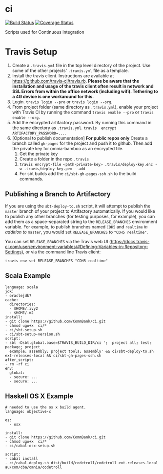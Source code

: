 ci
==

[![Build Status](https://travis-ci.org/CommBank/ci.svg?branch=master)](https://travis-ci.org/CommBank/ci)
[![Coverage Status](https://coveralls.io/repos/github/wrouesnel/ci/badge.svg?branch=master)](https://coveralls.io/github/wrouesnel/ci?branch=master)

Scripts used for Continuous Integration


Travis Setup
==========

1. Create a `.travis.yml` file in the top level directory of the project. Use some of the other projects' `.travis.yml` 
   file as a template.
2. Install the travis client. Instructions are available at https://github.com/travis-ci/travis.rb. **Please be aware that the installation and usage of the travis client often result in network and SSL Errors from within the office network (including wifi). Tethering to  a 4G device is one workaround for this.**
3. Login. `travis login --pro` or `travis login --org`.
4. From project folder (same directory as `.travis.yml`), enable your project with Travis CI by running the command 
   `travis enable --pro` or `travis enable --org`.
5. Add the encrypted artifactory password. By running this command in the same directory as `.travis.yml`. `travis 
   encrypt ARTIFACTORY_PASSWORD=...`.
6. [Optional to publish documentation] **For public repos only** Create a branch called `gh-pages` for the project and push it to github. Then add the private key for omnia-bamboo as an encrypted file.
   1. Get the private key
   1. Create a folder in the repo `.travis`
   1. `travis encrypt-file <path-private-key> .travis/deploy-key.enc -w .travis/deploy-key.pem --add`
   1. For sbt builds add the `ci/sbt-gh-pages-ssh.sh` to the build commands.

Publishing a Branch to Artifactory
----------------------------------

If you are using the `sbt-deploy-to.sh` script, it will attempt to publish the `master` branch of your 
project to Artifactory automatically. If you would like to publish any other branches (for testing purposes,
for example), you can add them as a space-separated string to the `RELEASE_BRANCHES` environment variable.
For example, to publish branches named `CDH5` and `realtime` *in addition to* `master`, you would set 
`RELEASE_BRANCHES` to `"CDH5 realtime"`.

You can set `RELEASE_BRANCHES` via the Travis web UI (https://docs.travis-ci.com/user/environment-variables/#Defining-Variables-in-Repository-Settings), or
via the command line Travis client:
```
travis env set RELEASE_BRANCHES "CDH5 realtime"
```

Scala Example
--------------------

```
language: scala
jdk:
- oraclejdk7
cache:
  directories:
  - $HOME/.ivy2
  - $HOME/.m2
install:
- git clone https://github.com/CommBank/ci.git
- chmod ugo+x  ci/*
- ci/sbt-setup.sh
- ci/sbt-setup-version.sh
script:
- sbt -Dsbt.global.base=$TRAVIS_BUILD_DIR/ci ';  project all; test; package; project
  example; assembly; project tools; assembly' && ci/sbt-deploy-to.sh ext-releases-local && ci/sbt-gh-pages-ssh.sh
after_script:
- rm -rf ci
env:
  global:
  - secure: ...
  - secure: ...
```

Haskell OS X Example
--------------------

```
# needed to use the os x build agent.
language: objective-c

os:
  - osx

install:  
- git clone https://github.com/CommBank/ci.git
- chmod ugo+x  ci/*
- ci/cabal-osx-setup.sh

script:
- cabal install
- ci/cabal-deploy.sh dist/build/codetroll/codetroll ext-releases-local au/com/cba/omnia/codetroll

```

